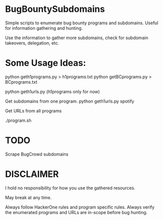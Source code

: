 # BugBountySubdomains

Simple scripts to enumerate bug bounty programs and subdomains. Useful for information gathering and hunting. 

Use the information to gather more subdomains, check for subdomain takeovers, delegation, etc. 

# Some Usage Ideas:

python geth1programs.py > h1programs.txt
python getBCprograms.py > BCprograms.txt

python geth1urls.py <programname>(h1programs only for now)

Get subdomains from one program.
python geth1urls.py spotify

Get URLs from all programs

./program.sh


# TODO

Scrape BugCrowd subdomains

# DISCLAIMER

I hold no responsibility for how you use the gathered resources.

May break at any time.

Always follow HackerOne rules and program specific rules.
Always verify the enumerated programs and URLs are in-scope before bug hunting.

